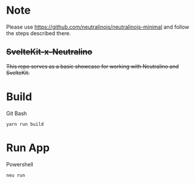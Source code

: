# Note
Please use https://github.com/neutralinojs/neutralinojs-minimal and follow the steps described there.

## ~~SvelteKit-x-Neutralino~~

~~This repo serves as a basic showcase for working with Neutralino and SvelteKit.~~

# Build

Git Bash
```gitbash
yarn run build
```

# Run App

Powershell
```powershell
neu run
```
